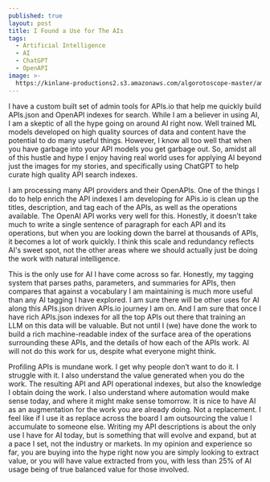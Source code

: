 ```yaml
---
published: true
layout: post
title: I Found a Use for The AIs
tags:
  - Artificial Intelligence
  - AI
  - ChatGPT
  - OpenAPI
image: >-
  https://kinlane-productions2.s3.amazonaws.com/algorotoscope-master/america-immigration_dumping-ground-chess-in-the-park-with-pigeons.jpg
---
```

I have a custom built set of admin tools for APIs.io that help me quickly build APIs.json and OpenAPI indexes for search. While I am a believer in using AI, I am a skeptic of all the hype going on around AI right now.  Well trained ML models developed on high quality sources of data and content have the potential to do many useful things. However, I know all too well that when you have garbage into your API models you get garbage out. So, amidst all of this hustle and hype I enjoy having real world uses for applying AI beyond just the images for my stories, and specifically using ChatGPT to help curate high quality API search indexes. 

I am processing many API providers and their OpenAPIs. One of the things I do to help enrich the API indexes I am developing for APis.io is clean up the titles, description, and tag each of the APIs, as well as the operations available. The OpenAI API works very well for this. Honestly, it doesn’t take much to write a single sentence of paragraph for each API and its operations, but when you are looking down the barrel at thousands of APIs, it becomes a lot of work quickly. I think this scale and redundancy reflects AI's sweet spot, not the other areas where we should actually just be doing the work with natural intelligence. 

This is the only use for AI I have come across so far. Honestly, my tagging system that parses paths, parameters, and summaries for APIs, then compares that against a vocabulary I am maintaining is much more useful than any AI tagging I have explored. I am sure there will be other uses for AI along this APIs.json driven APIs.io journey I am on. And I am sure that once I have rich APIs.json indexes for all the top APIs out there that training an LLM on this data will be valuable. But not until I (we) have done the work to build a rich machine-readable index of the surface area of the operations surrounding these APIs, and the details of how each of the APIs work. AI will not do this work for us, despite what everyone might think.

Profiling APIs is mundane work. I get why people don’t want to do it. I struggle with it. I also understand the value generated when you do the work. The resulting API and API operational indexes, but also the knowledge I obtain doing the work. I also understand where automation would make sense today, and where it might make sense tomorrow. It is nice to have AI as an augmentation for the work you are already doing. Not a replacement. I feel like if I use it as replace across the board I am outsourcing the value I accumulate to someone else. Writing my API descriptions is about the only use I have for AI today, but is something that will evolve and expand, but at a pace I set, not the industry or markets. In my opinion and experience so far, you are buying into the hype right now you are simply looking to extract value, or you will have value extracted from you, with less than 25% of AI usage being of true balanced value for those involved.